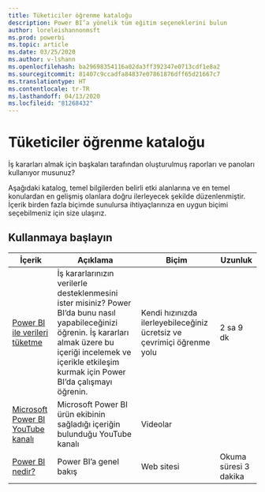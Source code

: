 ```yaml
---
title: Tüketiciler öğrenme kataloğu
description: Power BI’a yönelik tüm eğitim seçeneklerini bulun
author: loreleishannonmsft
ms.prod: powerbi
ms.topic: article
ms.date: 03/25/2020
ms.author: v-lshann
ms.openlocfilehash: ba29698354116a02da3ff392347e0713cdf1e8a2
ms.sourcegitcommit: 81407c9ccadfa84837e07861876dff65d21667c7
ms.translationtype: HT
ms.contentlocale: tr-TR
ms.lasthandoff: 04/13/2020
ms.locfileid: "81268432"
---
```

# <a name="consumers-learning-catalog"></a>Tüketiciler öğrenme kataloğu

İş kararları almak için başkaları tarafından oluşturulmuş raporları ve panoları kullanıyor musunuz? 

Aşağıdaki katalog, temel bilgilerden belirli etki alanlarına ve en temel konulardan en gelişmiş olanlara doğru ilerleyecek şekilde düzenlenmiştir. İçerik birden fazla biçimde sunulursa ihtiyaçlarınıza en uygun biçimi seçebilmeniz için size ulaşırız.

## <a name="get-started"></a>Kullanmaya başlayın<a name="get-started"></a>
| İçerik  | Açıklama  | Biçim| Uzunluk  |
|--------------------------------------------------------------------------------------------------|-----------------------------------------------------------------------------------------------------------------------------------------------------------------------------------------|---------------------------------------|-------------------|
| [Power BI ile verileri tüketme](https://docs.microsoft.com/learn/paths/consume-data-with-power-bi/) | İş kararlarınızın verilerle desteklenmesini ister misiniz? Power BI’da bunu nasıl yapabileceğinizi öğrenin. İş kararları almak üzere bu içeriği incelemek ve içerikle etkileşim kurmak için Power BI’da çalışmayı öğrenin. | Kendi hızınızda ilerleyebileceğiniz ücretsiz ve çevrimiçi öğrenme yolu | 2 sa 9 dk  |
| [Microsoft Power BI YouTube kanalı](https://www.youtube.com/user/mspowerbi/videos) | Microsoft Power BI ürün ekibinin sağladığı içeriğin bulunduğu YouTube kanalı  | Videolar  |            |
| [Power BI nedir?](https://docs.microsoft.com/power-bi/fundamentals/power-bi-overview) | Power BI’a genel bakış | Web sitesi  | Okuma süresi 3 dakika |

